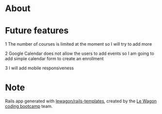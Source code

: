 # About

# Future features
1 The number of courses is limited at the moment so I will try to add more

2 Google Calendar does not allow the users to add events so I am going to add simple calendar form to create an enrollment

3 I will add mobile responsiveness

# Note
Rails app generated with [lewagon/rails-templates](https://github.com/lewagon/rails-templates), created by the [Le Wagon coding bootcamp](https://www.lewagon.com) team.
